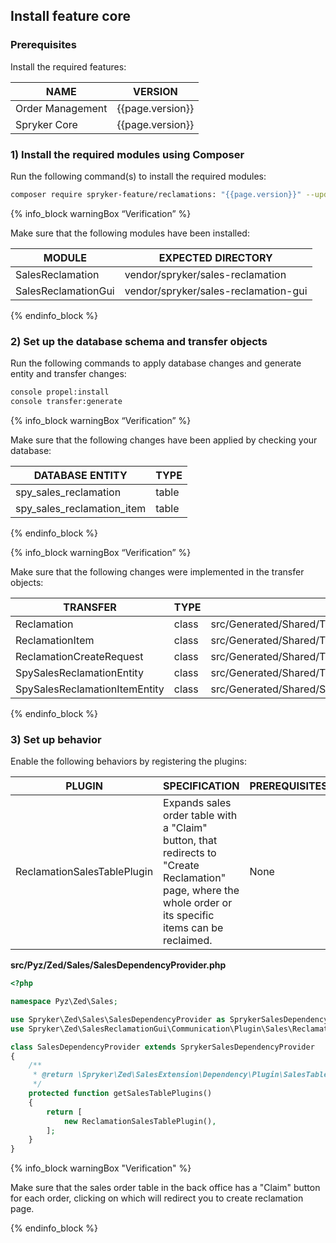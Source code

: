 

## Install feature core

### Prerequisites

Install the required features:

| NAME | VERSION |
| --- | --- |
| Order Management | {{page.version}} |
| Spryker Core | {{page.version}} |

### 1) Install the required modules using Composer

Run the following command(s) to install the required modules:

```bash
composer require spryker-feature/reclamations: "{{page.version}}" --update-with-dependencies`
```

{% info_block warningBox “Verification” %}

Make sure that the following modules have been installed:

| MODULE | EXPECTED DIRECTORY |
| --- | --- |
| SalesReclamation | vendor/spryker/sales-reclamation |
| SalesReclamationGui | vendor/spryker/sales-reclamation-gui |

{% endinfo_block %}

### 2) Set up the database schema and transfer objects

Run the following commands to apply database changes and generate entity and transfer changes:

```bash
console propel:install
console transfer:generate
```

{% info_block warningBox “Verification” %}

Make sure that the following changes have been applied by checking your database:

| DATABASE ENTITY | TYPE |
| --- | --- |
| spy_sales_reclamation | table |
| spy_sales_reclamation_item | table |

{% endinfo_block %}


{% info_block warningBox “Verification” %}

Make sure that the following changes were implemented in the transfer objects:

| TRANSFER | TYPE | PATH |
| --- | --- | --- |
| Reclamation | class | src/Generated/Shared/Transfer/ReclamationTransfer |
| ReclamationItem | class | src/Generated/Shared/Transfer/ReclamationItemTransfer |
| ReclamationCreateRequest | class | src/Generated/Shared/Transfer/ReclamationCreateRequestTransfer |
| SpySalesReclamationEntity | class | src/Generated/Shared/Transfer/SpySalesReclamationEntityTransfer |
| SpySalesReclamationItemEntity | class | src/Generated/Shared/SpySalesReclamationItemEntityTransfer |

{% endinfo_block %}

### 3) Set up behavior

Enable the following behaviors by registering the plugins:

| PLUGIN | SPECIFICATION | PREREQUISITES | NAMESPACE |
| --- | --- | --- | --- |
| ReclamationSalesTablePlugin | Expands sales order table with a "Claim" button, that redirects to "Create Reclamation" page, where the whole order or its specific items can be reclaimed. | None | Spryker\Zed\SalesReclamationGui\Communication\Plugin\Sales |

**src/Pyz/Zed/Sales/SalesDependencyProvider.php**

```php
<?php

namespace Pyz\Zed\Sales;

use Spryker\Zed\Sales\SalesDependencyProvider as SprykerSalesDependencyProvider;
use Spryker\Zed\SalesReclamationGui\Communication\Plugin\Sales\ReclamationSalesTablePlugin;

class SalesDependencyProvider extends SprykerSalesDependencyProvider
{
	/**
	 * @return \Spryker\Zed\SalesExtension\Dependency\Plugin\SalesTablePluginInterface[]
	 */
	protected function getSalesTablePlugins()
	{
		return [
			new ReclamationSalesTablePlugin(),
		];
	}
}
```

{% info_block warningBox "Verification" %}

Make sure that the sales order table in the back office has a "Claim" button for each order, clicking on which will redirect you to create reclamation page.

{% endinfo_block %}

